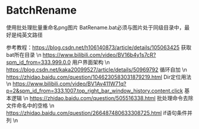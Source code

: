 # BatchRename
使用批处理批量重命名png图片
BatRename.bat必须与图片处于同级目录中，最好是纯英文路径

参考教程：https://blog.csdn.net/h106140873/article/details/105063425 获取bat所在目录 \n
          https://www.bilibili.com/video/BV16b4y1s7cR?spm_id_from=333.999.0.0 用户界面架构 \n
          https://blog.csdn.net/kaka20099527/article/details/50969792 循环自加 \n
          https://zhidao.baidu.com/question/1046230583031879219.html Dir定位用法 \n
          https://www.bilibili.com/video/BV1Av411W71q?p=2&spm_id_from=333.1007.top_right_bar_window_history.content.click 基本逻辑 \n
          https://zhidao.baidu.com/question/505516338.html 批处理命令去除文件命名中的空格  \n
          https://zhidao.baidu.com/question/266487480633308725.html if语句条件并列 \n
          
